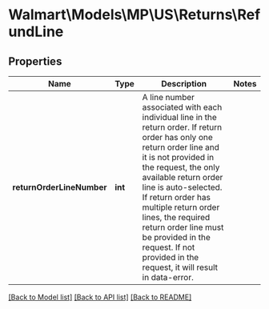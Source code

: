 # Walmart\Models\MP\US\Returns\RefundLine

## Properties

Name | Type | Description | Notes
------------ | ------------- | ------------- | -------------
**returnOrderLineNumber** | **int** | A line number associated with each individual line in the return order. If return order has only one return order line and it is not provided in the request, the only available return order line is auto-selected. If return order has multiple return order lines, the required return order line must be provided in the request. If not provided in the request, it will result in data-error. |


[[Back to Model list]](./) [[Back to API list]](../../../../../README.md#supported-apis) [[Back to README]](../../../../../README.md)
